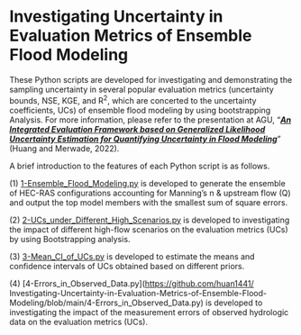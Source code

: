# Investigating Uncertainty in Evaluation Metrics of Ensemble Flood Modeling
These Python scripts are developed for investigating and demonstrating the sampling uncertainty in several popular evaluation metrics (uncertainty bounds, NSE, KGE, and R<sup>2</sup>, which are concerted to the uncertainty coefficients, UCs) of ensemble flood modeling by using bootstrapping Analysis. For more information, please refer to the presentation at AGU, “[<b><i>An Integrated Evaluation Framework based on Generalized Likelihood Uncertainty Estimation for Quantifying Uncertainty in Flood Modeling</b></i>]( https://www.authorea.com/doi/full/10.1002/essoar.10512978.1)” (Huang and Merwade, 2022).

A brief introduction to the features of each Python script is as follows.

(1) [1-Ensemble_Flood_Modeling.py](https://github.com/huan1441/Investigating-Uncertainty-in-Evaluation-Metrics-of-Ensemble-Flood-Modeling/blob/main/1-Ensemble_Flood_Modeling.py) is developed to generate the ensemble of HEC-RAS configurations accounting for Manning’s n & upstream flow (Q) and output the top model members with the smallest sum of square errors.

(2) [2-UCs_under_Different_High_Scenarios.py](https://github.com/huan1441/Investigating-Uncertainty-in-Evaluation-Metrics-of-Ensemble-Flood-Modeling/blob/main/2-UCs_under_Different_High_Scenarios.py) is developed to investigating the impact of different high-flow scenarios on the evaluation metrics (UCs) by using Bootstrapping analysis.

(3) [3-Mean_CI_of_UCs.py](https://github.com/huan1441/Investigating-Uncertainty-in-Evaluation-Metrics-of-Ensemble-Flood-Modeling/blob/main/3-Mean_CI_of_UCs.py) is developed to estimate the means and confidence intervals of UCs obtained based on different priors.

(4) [4-Errors_in_Observed_Data.py](https://github.com/huan1441/ Investigating-Uncertainty-in-Evaluation-Metrics-of-Ensemble-Flood-Modeling/blob/main/4-Errors_in_Observed_Data.py) is developed to investigating the impact of the measurement errors of observed hydrologic data on the evaluation metrics (UCs).
